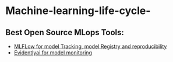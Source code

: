 # Machine-learning-life-cycle-
##  Best Open Source MLops Tools:
- [MLFLow for model Tracking, model Registry and reproducibility](https://mlflow.org/docs/latest/index.html)
-  [Evidentlyai for model monitoring](https://docs.evidentlyai.com/)
